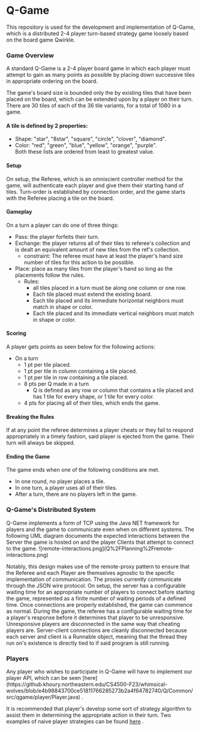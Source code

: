 # Q-Game

This repository is used for the development and implementation
of Q-Game, which is a distributed 2-4 player turn-based strategy game
loosely based on the board game Qwirkle. 

<h3>Game Overview</h3>

A standard Q-Game is a 2-4 player board game in which each player must attempt to gain as
many points as possible by placing down successive tiles in appropriate ordering
on the board.

The game's board size is bounded only the by existing tiles that have been placed on 
the board, which can be extended upon by a player on their turn. There are 30 tiles of
each of the 36 tile variants, for a total of 1080 in a game.

<h4>A tile is defined by 2 properties:</h4>

- Shape: "star", "8star", "square", "circle", "clover", "diamond".
- Color: "red", "green", "blue", "yellow", "orange", "purple".  
Both these lists are ordered from least to greatest value. 

<h4>Setup</h4>
On setup, the Referee, which is an omniscient controller method
for the game, will authenticate each player and give them
their starting hand of tiles. Turn-order is established by connection
order, and the game starts with the Referee placing a tile on the
board. 

<h4>Gameplay</h4>
On a turn a player can do one of three things:

- Pass: the player forfeits their turn. 
- Exchange: the player returns all of their tiles to 
referee's collection and is dealt an equivalent amount
of new tiles from the ref's collection. 
  - constraint: The referee must have at least the player's
  hand size number of tiles for this action to be possible.
- Place: place as many tiles from the player's hand so long as
the placements follow the rules. 
  - Rules:
    - all tiles placed in a turn must be along one column or
   one row. 
    - Each tile placed must extend the existing board.
    - Each tile placed and its immediate horizontal neighbors must match in shape or color.
    - Each tile placed and its immediate vertical neighbors must match in shape or color. 

<h4>Scoring</h4>
A player gets points as seen below for the following actions:

- On a turn
  - 1 pt per tile placed.
  - 1 pt per tile in column containing a tile placed.
  - 1 pt per tile in row containing a tile placed.
  - 8 pts per Q made in a turn
    - Q is defined as any row or column that contains a tile placed
    and has 1 tile for every shape, or 1 tile for every color. 
  - 4 pts for placing all of their tiles, which ends the game.

<h4>Breaking the Rules</h4>
If at any point the referee determines a player cheats or they fail
to respond appropriately in a timely fashion, said player is ejected from
the game. Their turn will always be skipped. 

<h4>Ending the Game</h4>
The game ends when one of the following conditions are met. 

- In one round, no player places a tile. 
- In one turn, a player uses all of their tiles.
- After a turn, there are no players left in the game.

<h3>Q-Game's Distributed System</h3>
Q-Game implements a form of TCP using the Java NET
framework for players and the game to communicate even when on
different systems. The following UML diagram documents the expected
interactions between the Server the game is hosted on and the player
Clients that attempt to connect to the game.
![remote-interactions.png](Q%2FPlanning%2Fremote-interactions.png)

Notably, this design makes use of the remote-proxy pattern to 
ensure that the Referee and each Player are themselves agnostic
to the specific implementation of communication. The proxies currently
communicate through the JSON wire protocol. On setup, the server has 
a configurable waiting time for an appropriate number of players to 
connect before starting the game, represented as a finite number of
waiting periods of a defined time. Once connections are properly established,
the game can commence as normal. During the game, the referee has a 
configurable waiting time for a player's response before it determines that
player to be unresponsive. Unresponsive players are disconnected in the same
way that cheating players are. Server-client connections are cleanly disconnected
because each server and client is a Runnable object, meaning that the thread 
they run on's existence is directly tied to if said program is still running. 

<h3>Players</h3>
Any player who wishes to participate in Q-Game will have to implement
our player API, which can be seen [here](https://github.khoury.northeastern.edu/CS4500-F23/whimsical-wolves/blob/e4b98843700ce51811766285273b2a4f64782740/Q/Common/src/qgame/player/Player.java)
.

It is recommended that player's develop some sort of strategy algorithm
to assist them in determining the appropriate action in their turn. Two examples
of naive player strategies can be found [here](https://github.khoury.northeastern.edu/CS4500-F23/whimsical-wolves/blob/32195c3d3af0cb3ca01bf5be1ee42fde96168037/Q/Common/src/qgame/player/strategy)
. 
